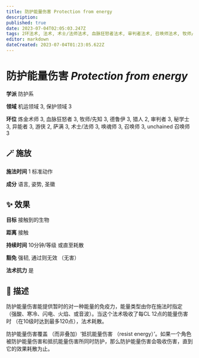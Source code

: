 ```yaml
---
title: 防护能量伤害 Protection from energy
description: 
published: true
date: 2023-07-04T02:05:03.247Z
tags: 2环法术, 法术, 术士/法师法术, 血脉狂怒者法术, 审判者法术, 召唤师法术, 牧师/先知法术, 萨满法术, 机运领域, 游侠法术, 3环法术, 秘学士法术, 猎人法术, unchained 召唤师法术, 德鲁伊法术, 防护系, 炼金术师法术, 异能者法术, 唤魂师法术, 保护领域
editor: markdown
dateCreated: 2023-07-04T01:23:05.622Z
---
```


# **防护能量伤害** *Protection from energy*

**学派** 防护系 

**领域** 机运领域 3, 保护领域 3

**环位** 炼金术师 3, 血脉狂怒者 3, 牧师/先知 3, 德鲁伊 3, 猎人 2, 审判者 3, 秘学士 3, 异能者 3, 游侠 2, 萨满 3, 术士/法师 3, 唤魂师 3, 召唤师 3, unchained 召唤师 3

## 🪄 施放

**施法时间** 1 标准动作

**成分** 语言, 姿势, 圣徽

## ✨ 效果 

**目标** 接触到的生物 

**距离** 接触  

**持续时间** 10分钟/等级 或直至耗散 

**豁免** 强韧, 通过则无效 （无害）

**法术抗力** 是

## 📖 描述

防护能量伤害能提供暂时的对一种能量的免疫力，能量类型由你在施法时指定 （强酸、寒冷、闪电、火焰、或音波）。当这个法术吸收了每CL 12点的能量伤害时 （在10级时达到最多120点），法术耗散。

防护能量伤害覆盖 （而非叠加）‘抵抗能量伤害 （resist energy）’。如果一个角色被防护能量伤害和抵抗能量伤害所同时防护，那么防护能量伤害会吸收伤害，直到它的效果耗散为止。
    